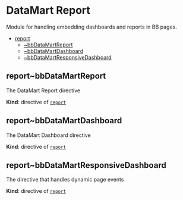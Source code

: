 <a name="npi-datamart.module_report"></a>

# DataMart Report
Module for handling embedding dashboards and reports in BB pages.


* [report](#npi-datamart.module_report)
    * [~bbDataMartReport](#npi-datamart.module_report..bbDataMartReport)
    * [~bbDataMartDashboard](#npi-datamart.module_report..bbDataMartDashboard)
    * [~bbDataMartResponsiveDashboard](#npi-datamart.module_report..bbDataMartResponsiveDashboard)

<a name="npi-datamart.module_report..bbDataMartReport"></a>

## report~bbDataMartReport
The DataMart Report directive

**Kind**: directive of <code>[report](#npi-datamart.module_report)</code>  
<a name="npi-datamart.module_report..bbDataMartDashboard"></a>

## report~bbDataMartDashboard
The DataMart Dashboard directive

**Kind**: directive of <code>[report](#npi-datamart.module_report)</code>  
<a name="npi-datamart.module_report..bbDataMartResponsiveDashboard"></a>

## report~bbDataMartResponsiveDashboard
The directive that handles dynamic page events

**Kind**: directive of <code>[report](#npi-datamart.module_report)</code>  
